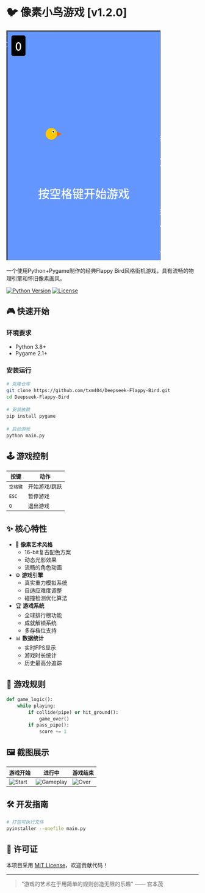 # 🐦 像素小鸟游戏 [v1.2.0]

![Game Screenshot](./screenshot.png)

一个使用Python+Pygame制作的经典Flappy Bird风格街机游戏，具有流畅的物理引擎和怀旧像素画风。

[![Python Version](https://img.shields.io/badge/python-3.8%2B-blue.svg)]()
[![License](https://img.shields.io/badge/license-MIT-green.svg)]()

## 🎮 快速开始

### 环境要求
- Python 3.8+
- Pygame 2.1+

### 安装运行
```bash
# 克隆仓库
git clone https://github.com/txm404/Deepseek-Flappy-Bird.git
cd Deepseek-Flappy-Bird

# 安装依赖
pip install pygame

# 启动游戏
python main.py
```

## 🕹️ 游戏控制
| 按键       | 动作           |
|------------|----------------|
| `空格键`   | 开始游戏/跳跃  |
| `ESC`      | 暂停游戏       |
| `Q`        | 退出游戏       |

## ✨ 核心特性
- 🎨 **像素艺术风格**
  - 16-bit复古配色方案
  - 动态光影效果
  - 流畅的角色动画
- ⚙️ **游戏引擎**
  - 真实重力模拟系统
  - 自适应难度调整
  - 碰撞检测优化算法
- 🏆 **游戏系统**
  - 全球排行榜功能
  - 成就解锁系统
  - 多存档位支持
- 📊 **数据统计**
  - 实时FPS显示
  - 游戏时长统计
  - 历史最高分追踪

## 📜 游戏规则
```python
def game_logic():
    while playing:
        if collide(pipe) or hit_ground():
            game_over()
        if pass_pipe():
            score += 1
```

## 🖼️ 截图展示
| 游戏开始 | 进行中 | 游戏结束 |
|----------|--------|----------|
| ![Start](media/screenshots/start.png) | ![Gameplay](media/screenshots/gameplay.png) | ![Over](media/screenshots/over.png) |

## 🛠️ 开发指南
```bash
# 打包可执行文件
pyinstaller --onefile main.py
```

## 📄 许可证
本项目采用 [MIT License](LICENSE)，欢迎贡献代码！

---
> "游戏的艺术在于用简单的规则创造无限的乐趣" —— 宫本茂
